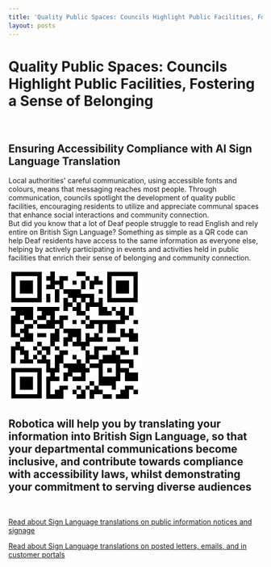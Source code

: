 ```yaml
---
title: 'Quality Public Spaces: Councils Highlight Public Facilities, Fostering a Sense of Belonging'
layout: posts
---
```


# Quality Public Spaces: Councils Highlight Public Facilities, Fostering a Sense of Belonging

![]()

## Ensuring Accessibility Compliance with AI Sign Language Translation

Local authorities' careful communication, using accessible fonts and colours, means that messaging reaches most people.  Through communication, councils spotlight the development of quality public facilities, encouraging residents to utilize and appreciate communal spaces that enhance social interactions and community connection.  
But did you know that a lot of Deaf people struggle to read English and rely entire on British Sign Language?
Something as simple as a QR code can help Deaf residents have access to the same information as everyone else, helping by actively participating in events and activities held in public facilities that enrich their sense of belonging and community connection.

![QR Code](/posts/images/qr-contact.png)

## Robotica will help you by translating your information into British Sign Language, so that your departmental communications become inclusive, and contribute towards compliance with accessibility laws, whilst demonstrating your commitment to serving diverse audiences

<br/>

[Read about Sign Language translations on public information notices and signage](/solutions/gazette)

[Read about Sign Language translations on posted letters, emails, and in customer portals](/solutions/correspondent)
